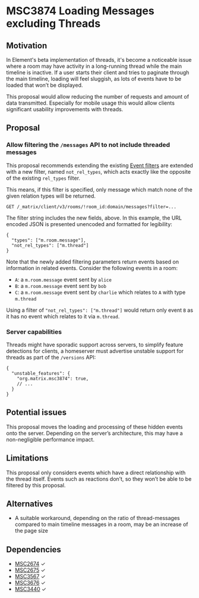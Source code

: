 # MSC3874 Loading Messages excluding Threads

## Motivation

In Element's beta implementation of threads, it's become a noticeable issue where a room may have activity in a 
long-running thread while the main timeline is inactive. If a user starts their client and tries to paginate through the 
main timeline, loading will feel sluggish, as lots of events have to be loaded that won’t be displayed.

This proposal would allow reducing the number of requests and amount of data transmitted. Especially for mobile usage
this would allow clients significant usability improvements with threads.  

## Proposal

### Allow filtering the `/messages` API to not include threaded messages

This proposal recommends extending the existing [Event filters] are extended with a new filter, named
`not_rel_types`, which acts exactly like the opposite of the existing `rel_types` filter.

This means, if this filter is specified, only message which match none of the given relation types will be returned.

```
GET /_matrix/client/v3/rooms/!room_id:domain/messages?filter=...
```

The filter string includes the new fields, above. In this example, the URL encoded JSON is presented unencoded and
formatted for legibility:

```jsonc
{
  "types": ["m.room.message"],
  "not_rel_types": ["m.thread"]
}
```

Note that the newly added filtering parameters return events based on information in related events. Consider the
following events in a room:

* `A`: a `m.room.message` event sent by `alice`
* `B`: a `m.room.message` event sent by `bob`
* `C`: a `m.room.message` event sent by `charlie` which relates to `A` with type `m.thread`

Using a filter of `"not_rel_types": ["m.thread"]` would return only event `B` as it has no event which
relates to it via `m.thread`.

### Server capabilities

Threads might have sporadic support across servers, to simplify feature detections for clients, a homeserver must
advertise unstable support for threads as part of the `/versions` API:

```jsonc
{
  "unstable_features": {
    "org.matrix.msc3874": true,
    // ...
  }
}
```

## Potential issues

This proposal moves the loading and processing of these hidden events onto the server. Depending on the server’s
architecture, this may have a non-negligible performance impact. 

## Limitations

This proposal only considers events which have a direct relationship with the thread itself. Events such as reactions
don’t, so they won’t be able to be filtered by this proposal.

## Alternatives

- A suitable workaround, depending on the ratio of thread-messages compared to main timeline messages in a room, may be 
  an increase of the page size

## Dependencies

- [MSC2674](https://github.com/matrix-org/matrix-doc/pull/2674) ✓
- [MSC2675](https://github.com/matrix-org/matrix-doc/pull/2675) ✓
- [MSC3567](https://github.com/matrix-org/matrix-doc/pull/3567) ✓
- [MSC3676](https://github.com/matrix-org/matrix-doc/pull/3676) ✓
- [MSC3440](https://github.com/matrix-org/matrix-doc/pull/3440) ✓

<!-- inline links -->
[Event filters]: https://spec.matrix.org/v1.2/client-server-api/#filtering
